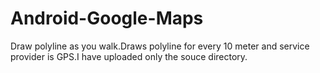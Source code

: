 # Android-Google-Maps
Draw polyline as you walk.Draws polyline for every 10 meter and  service provider is GPS.I have uploaded only the souce directory.
